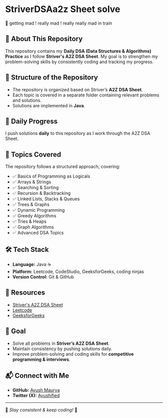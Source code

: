 # StriverDSAa2z Sheet solve
 🚀
 getting mad !
 really mad !
 really really mad in train

## 📌 About This Repository
This repository contains my **Daily DSA (Data Structures & Algorithms) Practice** as I follow **Striver's A2Z DSA Sheet**. My goal is to strengthen my problem-solving skills by consistently coding and tracking my progress.

## 📜 Structure of the Repository
- The repository is organized based on Striver’s **A2Z DSA Sheet**.
- Each topic is covered in a separate folder containing relevant problems and solutions.
- Solutions are implemented in **Java**.

## 📅 Daily Progress
I push solutions **daily** to this repository as I work through the A2Z DSA Sheet.

## 📝 Topics Covered
The repository follows a structured approach, covering:
- ✅ Basics of Programming as Logicals 
- ✅ Arrays & Strings
- ✅ Searching & Sorting
- ✅ Recursion & Backtracking
- ✅ Linked Lists, Stacks & Queues
- ✅ Trees & Graphs
- ✅ Dynamic Programming
- ✅ Greedy Algorithms
- ✅ Tries & Heaps
- ✅ Graph Algorithms
- ✅ Advanced DSA Topics

## 🛠️ Tech Stack
- **Language:** Java ☕
- **Platform:** Leetcode, CodeStudio, GeeksforGeeks, coding ninjas
- **Version Control:** Git & GitHub

## 🔗 Resources
- [Striver's A2Z DSA Sheet](https://takeuforward.org/strivers-a2z-dsa-course/)  
- [Leetcode](https://leetcode.com/)  
- [GeeksforGeeks](https://www.geeksforgeeks.org/)  

## 🎯 Goal
- Solve all problems in **Striver’s A2Z DSA Sheet**.
- Maintain consistency by pushing solutions daily.
- Improve problem-solving and coding skills for **competitive programming & interviews**.

## 📬 Connect with Me
- **GitHub:** [Ayush Maurya](https://github.com/ayush-maurya032)
- **Twitter (X):** [Ayushified](https://twitter.com/Ayushified)

---
📌 *Stay consistent & keep coding!* 🚀

 

